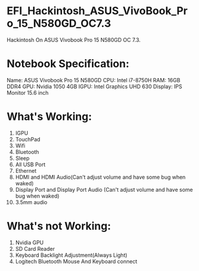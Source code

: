 # EFI_Hackintosh_ASUS_VivoBook_Pro_15_N580GD_OC7.3
Hackintosh On ASUS Vivobook Pro 15 N580GD OC 7.3.

Notebook Specification:
=====================================================
Name: ASUS Vivobook Pro 15 N580GD 
CPU:  Intel i7-8750H
RAM:  16GB DDR4
GPU:  Nvidia 1050 4GB
IGPU: Intel Graphics UHD 630
Display: IPS Monitor 15.6 inch

What's Working:
=====================================================
1.  IGPU
2.  TouchPad
3.  Wifi
4.  Bluetooth
5.  Sleep
6.  All USB Port
7.  Ethernet
8.  HDMI and HDMI Audio(Can't adjust volume and have some bug when waked)
9.  Display Port and Display Port Audio (Can't adjust volume and have some bug when waked)
10. 3.5mm audio


What's not Working:
=====================================================
1. Nvidia GPU
2. SD Card Reader
3. Keyboard Backlight Adjustment(Always Light)
4. Logitech Bluetooth Mouse And Keyboard connect
